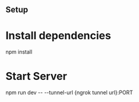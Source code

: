## Setup

# Install dependencies
npm install


# Start Server
npm run dev -- --tunnel-url {ngrok tunnel url}:PORT 
